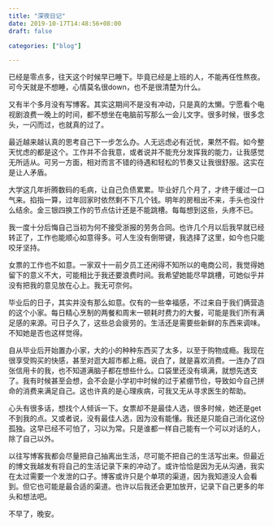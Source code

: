```yaml
---
title: "深夜日记"
date: 2019-10-17T14:48:56+08:00
draft: false

categories: ["blog"]

---
```


已经是零点多，往天这个时候早已睡下。毕竟已经是上班的人，不能再任性熬夜。可今天就是不想睡，心情莫名很down，也不是很清楚为什么。

<!--more-->

又有半个多月没有写博客。其实这期间不是没有冲动，只是真的太懒。宁愿看个电视剧浪费一晚上的时间，都不想坐在电脑前写那么一会儿文字。很多时候，很多念头，一闪而过，也就真的过了。

最近越来越认真的思考自己下一步怎么办。人无远虑必有近忧，果然不假。如今整天忧虑的都是这个。工作并不合我意，或者说并不能充分发挥我的能力，让我感觉无所适从。可另一方面，相对而言不错的待遇和轻松的节奏又让我很舒服。这实在是让人矛盾。

大学这几年折腾数码的毛病，让自己负债累累。毕业好几个月了，才终于缓过一口气来。掐指一算，过年回家时依然剩不下几个钱。明年的房租出不来，手头也没什么结余。金三银四换工作的节点估计还是不能跳槽。每每想到这些，头疼不已。

我一度十分后悔自己当初为何不接受浙报的劳务合同。也许几个月以后我早就已经转正了，工作也能顺心如意得多。可人生没有倒带键，我选择了这里，如今也只能咬牙坚持。

女票的工作也不如意。一家双十一前夕员工还闲得不知所以的电商公司，我觉得她留下的意义不大，可能相比于我还要浪费时间。我希望她能尽早跳槽，可她似乎并没有把我的意见放在心上。我无可奈何。

毕业后的日子，其实并没有那么如意。仅有的一些幸福感，不过来自于我们俩营造的这个小家。每日精心烹制的两餐和周末一顿耗时费力的大餐，可能是我们所有满足感的来源。可日子久了，这些总会疲劳的。生活还是需要些新鲜的东西来调味。不知她是否也这样觉得。

自从毕业后开始置办小家，大的小的种种东西买了太多，以至于购物成瘾。我现在很享受购买的快感，甚至对逛大超市都上瘾。说白了，就是喜欢消费。一连办了四张信用卡的我，也不知道满脑子都在想些什么。口袋里还没有填满，就想先透支了。我有时候甚至会想，会不会是小学初中时候的过于紧绷节俭，导致如今自己拼命的消费来满足自己。这也许真的是心理疾病，可我又无从寻求医生的帮助。

心头有很多话，想找个人倾诉一下。女票却不是最佳人选，很多时候，她还是get不到我的点。又或者说，没有最佳人选，因为没有能懂。我还是只能自己消化这份孤独。这早已经不可怕了，习以为常。只是谁都一样自己能有一个可以对话的人，除了自己以外。

以往写博客我都会尽量把自己抽离出生活，尽可能不把自己的生活写出来。但最近的博文我越发有将自己的生活记录下来的冲动了。或许恰恰是因为无从沟通，我实在太过需要一个发泄的口子。博客或许只是个单项的渠道，因为我知道没人会看到。但它也可能是最合适的渠道。也许以后我还会更加放开，记录下自己更多的年头和想法吧。

不早了，晚安。

